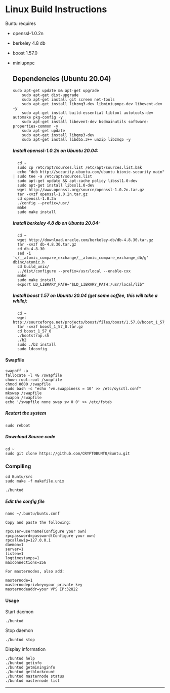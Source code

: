 # Linux Build Instructions
Buntu requires
* openssl-1.0.2n
* berkeley 4.8 db
* boost 1.57.0
* miniupnpc

  ## Dependencies (Ubuntu 20.04)
	```
	sudo apt-get update && apt-get upgrade  
    	sudo apt-get dist-upgrade
    	sudo apt-get install git screen net-tools
    	sudo apt-get install libzmq3-dev libminiupnpc-dev libevent-dev -y  
    	sudo apt-get install build-essential libtool autotools-dev automake pkg-config -y  
    	sudo apt-get install libevent-dev bsdmainutils software-properties-common -y   
    	sudo apt-get update  
    	sudo apt-get install libgmp3-dev
    	sudo apt-get install libdb5.3++ unzip libzmq5 -y
	```
    ##### Install openssl-1.0.2n on Ubuntu 20.04:
		cd ~
		sudo cp /etc/apt/sources.list /etc/apt/sources.list.bak
		echo "deb http://security.ubuntu.com/ubuntu bionic-security main" | sudo tee -a /etc/apt/sources.list
		sudo apt-get update && apt-cache policy libssl1.0-dev
		sudo apt-get install libssl1.0-dev
		wget http://www.openssl.org/source/openssl-1.0.2n.tar.gz
		tar -xvzf openssl-1.0.2n.tar.gz
		cd openssl-1.0.2n
		./config --prefix=/usr/
		make
		sudo make install
	  
	##### Install berkeley 4.8 db on Ubuntu 20.04:
		cd ~
		wget http://download.oracle.com/berkeley-db/db-4.8.30.tar.gz
		tar -xvzf db-4.8.30.tar.gz
		cd db-4.8.30
		sed -i 's/__atomic_compare_exchange/__atomic_compare_exchange_db/g' dbinc/atomic.h
		cd build_unix/
		../dist/configure --prefix=/usr/local --enable-cxx
		make
		sudo make install
		export LD_LIBRARY_PATH="$LD_LIBRARY_PATH:/usr/local/lib"
		
	##### Install boost 1.57 on Ubuntu 20.04 (get some coffee, this will take a while):
		cd ~
		wget http://sourceforge.net/projects/boost/files/boost/1.57.0/boost_1_57_0.tar.gz
		tar -xvzf boost_1_57_0.tar.gz
		cd boost_1_57_0
		./bootstrap.sh
		./b2
		sudo ./b2 install
		sudo ldconfig
	      
#### Swapfile
	swapoff -a
    fallocate -l 4G /swapfile  
    chown root:root /swapfile  
    chmod 0600 /swapfile  
    sudo bash -c "echo 'vm.swappiness = 10' >> /etc/sysctl.conf"  
    mkswap /swapfile  
    swapon /swapfile    
    echo '/swapfile none swap sw 0 0' >> /etc/fstab

#####  Restart the system
    sudo reboot

#####  Download Source code
	cd ~
    sudo git clone https://github.com/CRYPT0BUNTU/Buntu.git

### Compiling  
    cd Buntu/src
    sudo make -f makefile.unix

	./buntud

##### Edit the config file  
    nano ~/.buntu/buntu.conf  

	Copy and paste the following:
	
	rpcuser=username(Configure your own)  
	rpcpassword=password(Configure your own)  
	rpcallowip=127.0.0.1  
	daemon=1  
	server=1  
	listen=1  
	logtimestamps=1  
	maxconnections=256  

	For masternodes, also add:

	masternode=1  
	masternodeprivkey=your private key
	masternodeaddr=your VPS IP:32822

#### Usage  
Start daemon

	./buntud  

Stop daemon

	./buntud stop  

Display information  

	./buntud help
	./buntud getinfo  
	./buntud getmininginfo  
	./buntud getblockcount  
	./buntud masternode status  
	./buntud masternode list  
___
